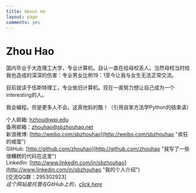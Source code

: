 ```yaml
---
title: About me
layout: page
comments: yes
---
```

  
# Zhou Hao      
国内毕业于大连理工大学，专业计算机。自认一直在给母校丢人。当然母校当时给我也造成的深深的伤害：专业男女比例19：1至今让我与女生无法正常交流。      
       
目前就读于伍斯特理工，专业依旧计算机。现在一直努力想让自己成为一个interesting的人。   
       
我会编程。但是更多人不会。这真他妈的酷！（引用自笨方法学Python的结束语）      

个人邮箱: [hzhou@wpi.edu](mailto:hzhou@wpi.edu "Send Me Email, and I can reply you in 5 Min")    
备用邮箱：[zhouhao@sbzhouhao.net](mailto:zhouhao@sbzhouhao.net "Yeah, I do not always check this.")     
新浪微博: [http://weibo.com/sbzhouhao](http://weibo.com/sbzhouhao "疯狂的咸蛋")       
GitHub:   [http://github.com/zhouhao](http://github.com/zhouhao "我写了一些很糟糕的代码在这里")       
LinkedIn: [http://www.linkedin.com/in/sbzhouhao](http://www.linkedin.com/in/sbzhouhao "我的个人介绍")     
[交流QQ群：295302923]     
*这个网站是托管在GitHub上的，[click here](https://github.com/zhouhao/zhouhao.github.io "find the code")*

<!--<iframe width="600" height="500" class="share_self"  frameborder="0" scrolling="no" src="http://widget.weibo.com/weiboshow/index.php?language=&width=600&height=500&fansRow=1&ptype=1&speed=0&skin=1&isTitle=1&noborder=1&isWeibo=1&isFans=1&uid=2184854490&verifier=72498178&dpc=1"></iframe>     
-->

